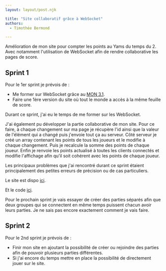 ```yaml
---
layout: layout/post.njk

title: "Site collaboratif grâce à WebSocket"
authors:
  - Timothée Bermond

---
```

<!-- Début Résumé -->
Amélioration de mon site pour compter les points au Yams du temps du 2.
Avec notamment l'utilisation de WebSocket afin de rendre collaborative les pages de score.
<!-- Fin Résumé -->

## Sprint 1

Pour le 1er sprint je prévois de :
- Me former sur WebSocket grâce au [MON 3.1](https://francoisbrucker.github.io/do-it/mon/TB/Mes_MON/WebSockets/).
- Faire une 1ère version du site où tout le monde a accès à la même feuille de score.

Durant ce sprint, j'ai eu le temps de me former sur les WebSocket. 

J'ai également pu développer la partie collaborative de mon site. Pour ce faire, à chaque changement sur ma page je récupère l'id ainsi que la valeur de l'élément qui a changé puis j'envoie tout ça au serveur. Côté serveur je créé un array contenant les points de tous les joueurs et le modifie à chaque changement. Puis je recalcule la somme des points de chaque joueur. Enfin je renvoie les points actualisé à toutes les clients connectés et modifie l'affichage afin qu'il soit cohérent avec les points de chaque joueur.

Les principaux problèmes que j'ai rencontré durant ce sprint étaient principalement des petites erreurs de précision ou de cas particuliers. 

Le site est dispo [ici](http://node.poireau.ovh1.ec-m.fr/static/index.html).

Et le code [ici](https://github.com/Timothee-Bermond/yams).

Pour le prochain sprint je vais essayer de créer des parties séparés afin que deux groupes qui se connectent en même temps puissent chacun avoir leurs parties. Je ne sais pas encore exactement comment je vais faire.

## Sprint 2
Pour le 2nd sprint je prévois de :
- Finir mon site en ajoutant la possibilité de créer ou rejoindre des parties afin de pouvoir plusieurs parties différentes.
- Si j'ai encore du temps mettre en place la possibilité de directement jouer sur le site.